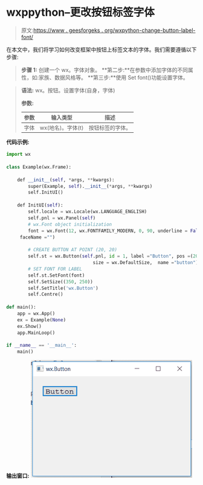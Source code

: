 # wxppython–更改按钮标签字体

> 原文:[https://www . geesforgeks . org/wxpython-change-button-label-font/](https://www.geeksforgeeks.org/wxpython-change-button-label-font/)

在本文中，我们将学习如何改变框架中按钮上标签文本的字体。我们需要遵循以下步骤:

> **步骤 1:** 创建一个 wx。字体对象。
> **第二步:**在参数中添加字体的不同属性，如:家族、数据风格等。
> **第三步:**使用 Set font()功能设置字体。

> **语法:** wx。按钮。设置字体(自身，字体)
> 
> **参数:**
> 
> | 参数 | 输入类型 | 描述 |
> | --- | --- | --- |
> | 字体 | wx(地名)。字体(t) | 按钮标签的字体。 |

**代码示例:**

```py
import wx

class Example(wx.Frame):

    def __init__(self, *args, **kwargs):
        super(Example, self).__init__(*args, **kwargs)
        self.InitUI()

    def InitUI(self):
        self.locale = wx.Locale(wx.LANGUAGE_ENGLISH)
        self.pnl = wx.Panel(self)
        # wx.Font object initialization
        font = wx.Font(12, wx.FONTFAMILY_MODERN, 0, 90, underline = False,
     faceName ="")

        # CREATE BUTTON AT POINT (20, 20)
        self.st = wx.Button(self.pnl, id = 1, label ="Button", pos =(20, 20),
                                size = wx.DefaultSize,  name ="button")
        # SET FONT FOR LABEL
        self.st.SetFont(font)
        self.SetSize((350, 250))
        self.SetTitle('wx.Button')
        self.Centre()

def main():
    app = wx.App()
    ex = Example(None)
    ex.Show()
    app.MainLoop()

if __name__ == '__main__':
    main()
```

**输出窗口:**
![](img/d6f7ec35c3f6cbbe1ba3a3e1f48a93f6.png)